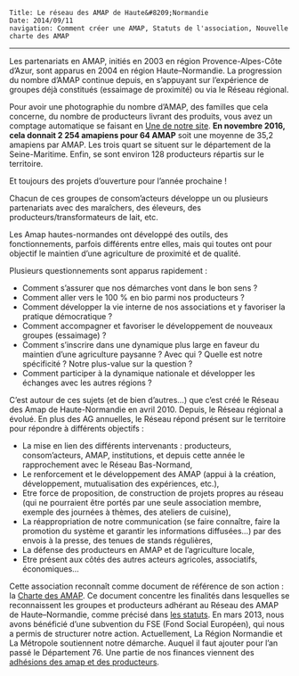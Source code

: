     Title: Le réseau des AMAP de Haute&#8209;Normandie
    Date: 2014/09/11
    navigation: Comment créer une AMAP, Statuts de l'association, Nouvelle charte des AMAP
---

Les partenariats en AMAP, initiés en 2003 en région Provence-Alpes-Côte d’Azur, sont apparus en 2004 en région Haute–Normandie. La progression du nombre d’AMAP continue depuis, en s’appuyant sur l’expérience de groupes déjà constitués (essaimage de proximité) ou via le Réseau régional.

Pour avoir une photographie du nombre d’AMAP, des familles que cela concerne, du nombre de producteurs livrant des produits, vous avez un comptage automatique se faisant en [Une de notre site](). **En novembre 2016, cela donnait  2 254 amapiens pour 64 AMAP** soit une moyenne de 35,2 amapiens par AMAP. Les trois quart se situent sur le département de la Seine-Maritime.  Enfin, se sont environ 128 producteurs répartis sur le territoire.

Et toujours des projets d’ouverture pour l’année prochaine !

Chacun de ces groupes de consom’acteurs développe un ou plusieurs partenariats avec des maraîchers, des éleveurs, des producteurs/transformateurs de lait, etc.

Les Amap hautes-normandes ont développé des outils, des fonctionnements, parfois différents entre elles, mais qui toutes ont pour objectif le maintien d’une agriculture de proximité et de qualité.

Plusieurs questionnements sont apparus rapidement :

 - Comment s’assurer que nos démarches vont dans le bon sens ?
 - Comment aller vers le 100 % en bio parmi nos producteurs ?
 - Comment développer la vie interne de nos associations et y favoriser la pratique démocratique ?
 - Comment accompagner et favoriser le développement de nouveaux groupes (essaimage) ?
 - Comment s’inscrire dans une dynamique plus large en faveur du maintien d’une agriculture paysanne ? Avec qui ? Quelle est notre spécificité ? Notre plus-value sur la question ?
 - Comment participer à la dynamique nationale et développer les échanges avec les autres régions ?
 
C’est autour de ces sujets (et de bien d’autres…) que c’est créé le Réseau des Amap de Haute-Normandie en avril 2010.
Depuis, le Réseau régional a évolué. En plus des AG annuelles, le Réseau répond présent sur le territoire pour répondre à différents objectifs : 
 
 - La mise en lien des différents intervenants : producteurs, consom’acteurs, AMAP, institutions, et depuis cette année le rapprochement avec le Réseau Bas-Normand,
 - Le renforcement et le développement des AMAP (appui à la création, développement, mutualisation des expériences, etc.),
 - Etre force de proposition, de construction de projets propres au réseau (qui ne pourraient être portés par une seule association membre, exemple des journées à thèmes, des ateliers de cuisine),
 - La réappropriation de notre communication (se faire connaître, faire la promotion du système et garantir les informations diffusées…) par des envois à la presse, des tenues de stands régulières,
 - La défense des producteurs en AMAP et de l’agriculture locale, 
 - Etre présent aux côtés des autres acteurs agricoles, associatifs, économiques…

Cette association reconnaît comme document de référence de son action : la [Charte des AMAP](telechargements/charte-des-amap.pdf).
Ce document concentre les finalités dans lesquelles se reconnaissent les groupes et producteurs adhérant au Réseau des AMAP de Haute–Normandie, comme précisé dans [les statuts](statuts-de-lassociation). En mars 2013, nous avons bénéficié d’une subvention du FSE (Fond Social Européen), qui nous a permis de structurer notre action. Actuellement, La Région Normandie et La Métropole soutiennent notre démarche. Auquel il faut ajouter pour l’an passé le Département 76.
Une partie de nos finances viennent des [adhésions des amap et des producteurs](telechargements/bulletin-adhesion-reseau-amap-hn.pdf).



 

